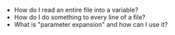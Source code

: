 
* How do I read an entire file into a variable?
* How do I do something to every line of a file?
* What is "parameter expansion" and how can I use it?
